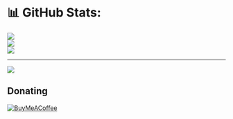 # 📊 GitHub Stats:
![](https://github-readme-stats.vercel.app/api?username=0xenia&theme=dark&hide_border=false&include_all_commits=false&count_private=false)<br/>
![](https://github-readme-streak-stats.herokuapp.com/?user=0xenia&theme=dark&hide_border=false)<br/>
![](https://github-readme-stats.vercel.app/api/top-langs/?username=0xenia&theme=dark&hide_border=false&include_all_commits=false&count_private=false&layout=compact)

---
[![](https://visitcount.itsvg.in/api?id=0xenia&icon=0&color=0)](https://visitcount.itsvg.in)

  ## Donating
  [![BuyMeACoffee](https://img.shields.io/badge/Buy%20Me%20a%20Coffee-ffdd00?style=for-the-badge&logo=buy-me-a-coffee&logoColor=black)](https://buymeacoffee.com/https://buymeacoffee.com/0xenia) 

